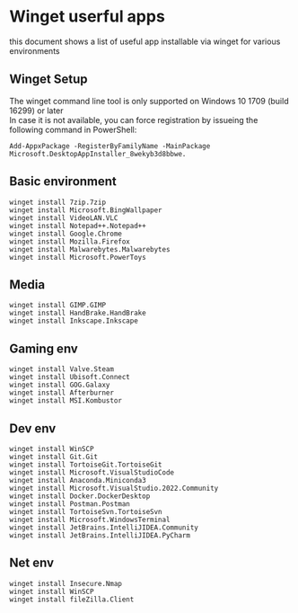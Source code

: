 
# Winget userful apps

this document shows a list of useful app installable via winget for various environments

## Winget Setup

The winget command line tool is only supported on Windows 10 1709 (build 16299) or later  
In case it is not available, you can force registration by issueing the following command in PowerShell:

`Add-AppxPackage -RegisterByFamilyName -MainPackage Microsoft.DesktopAppInstaller_8wekyb3d8bbwe.`

## Basic environment

```
winget install 7zip.7zip
winget install Microsoft.BingWallpaper
winget install VideoLAN.VLC
winget install Notepad++.Notepad++
winget install Google.Chrome
winget install Mozilla.Firefox
winget install Malwarebytes.Malwarebytes
winget install Microsoft.PowerToys
```

## Media

```
winget install GIMP.GIMP
winget install HandBrake.HandBrake
winget install Inkscape.Inkscape
```

## Gaming env

```
winget install Valve.Steam
winget install Ubisoft.Connect
winget install GOG.Galaxy
winget install Afterburner
winget install MSI.Kombustor
```

## Dev env

```
winget install WinSCP
winget install Git.Git
winget install TortoiseGit.TortoiseGit
winget install Microsoft.VisualStudioCode
winget install Anaconda.Miniconda3
winget install Microsoft.VisualStudio.2022.Community
winget install Docker.DockerDesktop
winget install Postman.Postman
winget install TortoiseSvn.TortoiseSvn
winget install Microsoft.WindowsTerminal
winget install JetBrains.IntelliJIDEA.Community
winget install JetBrains.IntelliJIDEA.PyCharm
```

## Net env

```
winget install Insecure.Nmap
winget install WinSCP
winget install fileZilla.Client
```

